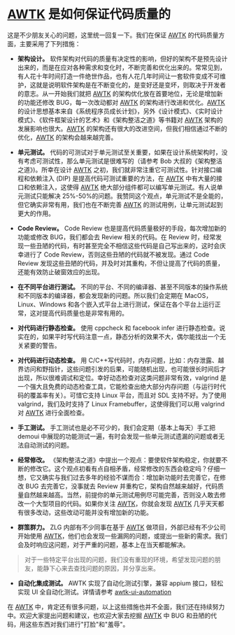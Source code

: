# [AWTK](https://github.com/zlgopen/awtk) 是如何保证代码质量的

这是不少朋友关心的问题，这里统一回复一下。我们在保证 [AWTK](https://github.com/zlgopen/awtk) 的代码质量方面，主要采用了下列措施：

* **架构设计。** 软件架构对代码的质量有决定性的影响，但好的架构不是预先设计出来的，而是在应对各种需求和变化时，不断完善和优化出来的。常常见到，有人花十年时间打造一件绝世作品，也有人花几年时间让一套软件变成不可维护，这就是说明软件架构是在不断变化的，是变好还是变坏，则取决于开发者的意志。从一开始我们就把 [AWTK](https://github.com/zlgopen/awtk) 的架构优化放在首要地位，无论是增加新的功能还修改 BUG，每一次改动都对 [AWTK](https://github.com/zlgopen/awtk) 的架构进行改进和优化。[AWTK](https://github.com/zlgopen/awtk) 的设计思想基本来自《系统程序员成长计划》，另外《设计模式》、《实时设计模式》、《软件框架设计的艺术》和《架构整洁之道》等书籍对 [AWTK](https://github.com/zlgopen/awtk) 架构的发展影响也很大。[AWTK](https://github.com/zlgopen/awtk) 的架构还有很大的改进空间，但我们相信通过不断的优化，[AWTK](https://github.com/zlgopen/awtk) 的架构会越来越完善。

* **单元测试。** 代码的可测试对于单元测试至关重要，如果在设计系统架构时，没有考虑可测试性，那么单元测试是很难写的（请参考 Bob 大叔的《架构整洁之道》)。所幸在设计 [AWTK](https://github.com/zlgopen/awtk) 之初，我们就非常注重它可测试性。针对接口编程和依赖注入 (DIP) 是提高代码可测试重要的方法，在 [AWTK](https://github.com/zlgopen/awtk) 中有大量的接口和依赖注入，这使得 [AWTK](https://github.com/zlgopen/awtk) 绝大部分组件都可以编写单元测试。有人说单元测试只能解决 25%-50%的问题。我赞同这个观点，单元测试不是全能的，但它确实非常有用，我们也在不断完善 [AWTK](https://github.com/zlgopen/awtk) 的测试用例，让单元测试起到更大的作用。

* **Code Review。** Code Review 也是提高代码质量极好的手段，每次增加新的功能或修改 BUG，我们都会去 Review 相关的代码。在 Review 时，经常发现一些丑陋的代码，有时甚至完全不相信这些代码是自己写出来的，这时会庆幸进行了 Code Review，否则这些丑陋的代码就不被发现。通过 Code Review 发现这些丑陋的代码，并及时对其重构，不但让提高了代码的质量，还能有效防止破窗效应的出现。

* **在不同平台进行测试。** 不同的平台、不同的编译器、甚至不同版本的操作系统和不同版本的编译器，都会发现新的问题。所以我们会定期在 MacOS，Linux、Windows 和各个嵌入式平台上进行测试，保证在各个平台上运行正常，这对提高代码质量也是非常有用的。

* **对代码进行静态检查。** 使用 cppcheck 和 facebook infer 进行静态检查。说实在的，如果平时写代码注意一点，静态分析的效果不大，偶尔能找出一个无关紧要的警告。

* **对代码进行动态检查。** 用 C/C++写代码时，内存问题，比如：内存泄露、越界访问和野指针，这些问题引发的后果，可能随机出现，也可能很长时间后才出现，所以很难调试和定位。幸好动态检查对这类问题非常有效，valgrind 是一个强大且免费的动态检查工具，它能检查出绝大部分内存问题（与运行时代码的覆盖率有关）。可惜它支持 Linux 平台，而且对 SDL 支持不好。为了使用 valgrind，我们及时支持了 Linux Framebuffer，这使得我们可以用 valgrind 对 [AWTK](https://github.com/zlgopen/awtk) 进行全面检查。

* **手工测试。** 手工测试也是必不可少的，我们会定期（基本上每天）手工把 demoui 中展现的功能测试一遍，有时会发现一些单元测试遗漏的问题或者无法自动测试的问题。

* **经常修改。** 《架构整洁之道》中提出一个观点：要使软件架构稳定，你就要不断的修改它。这个观点初看有点自相矛盾，经常修改的东西会稳定吗？仔细一想，它又确实与我们过去多年的经验不谋而合：增加新功能时去完善它，在修改 BUG 去完善它，没事就去 Review 并重构它，架构自然越来越好，代码质量自然越来越高。当然，前提你的单元测试用例尽可能完善，否则没人敢去修改一个大型项目的代码。如果你关注 [AWTK](https://github.com/zlgopen/awtk)，你就会发现 [AWTK](https://github.com/zlgopen/awtk) 几乎天天都有很多改动，这些改动可能并没有增加新的功能。

* **群策群力。** ZLG 内部有不少同事在基于 [AWTK](https://github.com/zlgopen/awtk) 做项目，外部已经有不少公司开始使用 [AWTK](https://github.com/zlgopen/awtk)，他们也会发现一些漏网的问题，或提出一些新的需求。我们会及时响应这问题，对于严重的问题，基本上在当天都能解决。

>对于一些特定平台出现的问题，我们没有重现的环境，希望发现问题的朋友，能静下心来去查找问题的原因，并分享出来。

* **自动化集成测试。** AWTK 实现了自动化测试引擎，兼容 appium 接口，轻松实现 UI 全自动化测试。详情请参考 [awtk-ui-automation](https://github.com/zlgopen/awtk-ui-automation)

在 [AWTK](https://github.com/zlgopen/awtk) 中，肯定还有很多问题，以上这些措施也并不全面，我们还在持续努力中。欢迎大家提出问题和建议，也欢迎大家去挖掘 [AWTK](https://github.com/zlgopen/awtk) 中 BUG 和丑陋的代码，用这些东西对我们进行"打脸"和"羞辱"。
